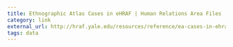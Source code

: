 ```yaml
---
title: Ethnographic Atlas Cases in eHRAF | Human Relations Area Files
category: link
external_url: http://hraf.yale.edu/resources/reference/ea-cases-in-ehraf/
tags: data
---
```

